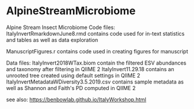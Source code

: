 # AlpineStreamMicrobiome
Alpine Stream Insect Microbiome
Code files:
ItalyInvertRmarkdownJune8.rmd  contains code used for in-text statistics and tables as well as data exploration

ManuscriptFigures.r contains code used in creating figures for manuscript

Data files:
ItalyInvert2018WTax.biom contain the filtered ESV abundances and taxonomy after filtering in QIIME 2
ItalyInvert11.29.18 contains an unrooted tree created using default settings in QIIME 2
ItalyInvertMetadataWDiversity3.5.2019.csv contains sample metadata as well as Shannon and Faith's PD computed in QIIME 2


see also: https://benbowlab.github.io/ItalyWorkshop.html
